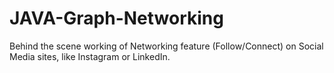 # JAVA-Graph-Networking
Behind the scene working of Networking feature (Follow/Connect) on Social Media sites, like Instagram or LinkedIn.
